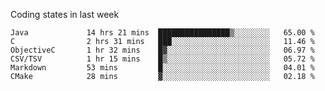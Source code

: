 Coding states in last week

<!--START_SECTION:waka-->

```text
Java             14 hrs 21 mins  ████████████████▒░░░░░░░░   65.00 %
C                2 hrs 31 mins   ███░░░░░░░░░░░░░░░░░░░░░░   11.46 %
ObjectiveC       1 hr 32 mins    █▓░░░░░░░░░░░░░░░░░░░░░░░   06.97 %
CSV/TSV          1 hr 15 mins    █▒░░░░░░░░░░░░░░░░░░░░░░░   05.72 %
Markdown         53 mins         █░░░░░░░░░░░░░░░░░░░░░░░░   04.01 %
CMake            28 mins         ▓░░░░░░░░░░░░░░░░░░░░░░░░   02.18 %
```

<!--END_SECTION:waka-->
